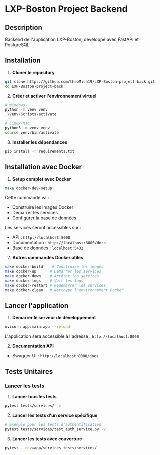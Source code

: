# LXP-Boston Project Backend

## Description
Backend de l'application LXP-Boston, développé avec FastAPI et PostgreSQL.

## Installation

1. **Cloner le repository**
```bash
git clone https://github.com/theoMich19/LXP-Boston-project-back.git
cd LXP-Boston-project-back
```

2. **Créer et activer l'environnement virtuel**
```bash
# Windows
python -m venv venv
.\venv\Scripts\activate

# Linux/Mac
python3 -m venv venv
source venv/bin/activate
```

3. **Installer les dépendances**
```bash
pip install -r requirements.txt
```

## Installation avec Docker

1. **Setup complet avec Docker**
```bash
make docker-dev-setup
```

Cette commande va :
- Construire les images Docker
- Démarrer les services
- Configurer la base de données

Les services seront accessibles sur :
- API : `http://localhost:8000`
- Documentation : `http://localhost:8000/docs`
- Base de données : `localhost:5432`

2. **Autres commandes Docker utiles**
```bash
make docker-build    # Construire les images
make docker-up      # Démarrer les services
make docker-down    # Arrêter les services
make docker-logs    # Voir les logs
make docker-restart # Redémarrer les services
make docker-clean   # Nettoyer l'environnement Docker
```

## Lancer l'application

1. **Démarrer le serveur de développement**
```bash
uvicorn app.main:app --reload
```

L'application sera accessible à l'adresse : `http://localhost:8000`

2. **Documentation API**
- Swagger UI : `http://localhost:8000/docs`

## Tests Unitaires

### Lancer les tests

1. **Lancer tous les tests**
```bash
pytest tests/services/ -v
```

2. **Lancer les tests d'un service spécifique**
```bash
# Exemple pour les tests d'authentification
pytest tests/services/test_auth_service.py -v
```

3. **Lancer les tests avec couverture**
```bash
pytest --cov=app/services tests/services/
```